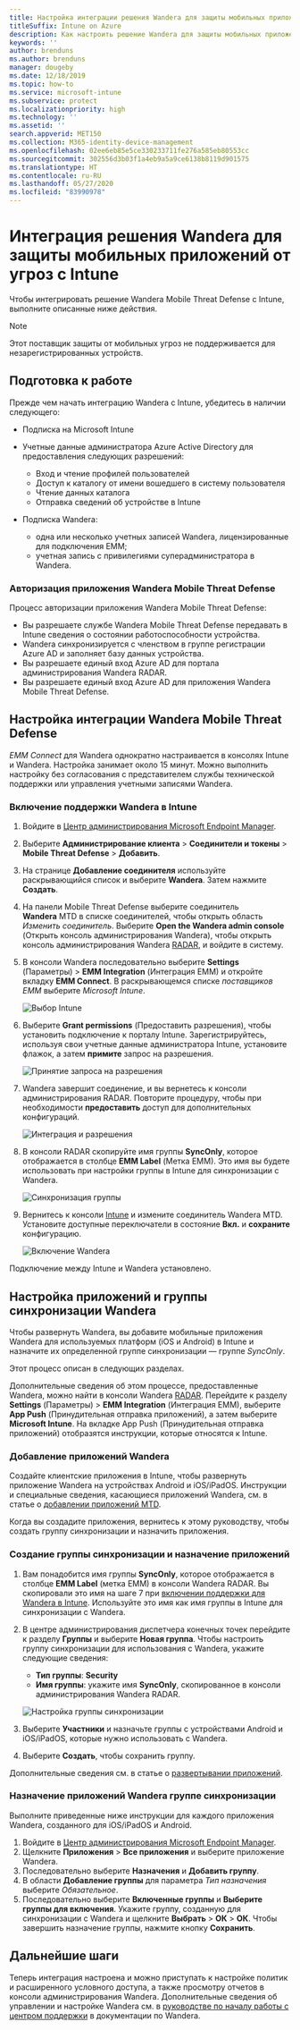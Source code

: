 ```yaml
---
title: Настройка интеграции решения Wandera для защиты мобильных приложений от угроз в Intune
titleSuffix: Intune on Azure
description: Как настроить решение Wandera для защиты мобильных приложений от угроз в Microsoft Intune для управления доступом к корпоративным ресурсам с мобильных устройств.
keywords: ''
author: brenduns
ms.author: brenduns
manager: dougeby
ms.date: 12/18/2019
ms.topic: how-to
ms.service: microsoft-intune
ms.subservice: protect
ms.localizationpriority: high
ms.technology: ''
ms.assetid: ''
search.appverid: MET150
ms.collection: M365-identity-device-management
ms.openlocfilehash: 02ee6eb85e5ce330233711fe276a585eb80553cc
ms.sourcegitcommit: 302556d3b03f1a4eb9a5a9ce6138b8119d901575
ms.translationtype: HT
ms.contentlocale: ru-RU
ms.lasthandoff: 05/27/2020
ms.locfileid: "83990978"
---
```

# <a name="integrate-wandera-mobile-threat-protection-with-intune"></a>Интеграция решения Wandera для защиты мобильных приложений от угроз с Intune  

Чтобы интегрировать решение Wandera Mobile Threat Defense с Intune, выполните описанные ниже действия.  

> [!NOTE]
> Этот поставщик защиты от мобильных угроз не поддерживается для незарегистрированных устройств.

## <a name="before-you-begin"></a>Подготовка к работе  

Прежде чем начать интеграцию Wandera с Intune, убедитесь в наличии следующего:
- Подписка на Microsoft Intune  
- Учетные данные администратора Azure Active Directory для предоставления следующих разрешений:  
  - Вход и чтение профилей пользователей  
  - Доступ к каталогу от имени вошедшего в систему пользователя  
  - Чтение данных каталога  
  - Отправка сведений об устройстве в Intune  

- Подписка Wandera:
  - одна или несколько учетных записей Wandera, лицензированные для подключения EMM;  
  - учетная запись с привилегиями суперадминистратора в Wandera.  
 
### <a name="wandera-mobile-threat-defense-app-authorization"></a>Авторизация приложения Wandera Mobile Threat Defense  

Процесс авторизации приложения Wandera Mobile Threat Defense:  
- Вы разрешаете службе Wandera Mobile Threat Defense передавать в Intune сведения о состоянии работоспособности устройства.  
- Wandera синхронизируется с членством в группе регистрации Azure AD и заполняет базу данных устройства.  
- Вы разрешаете единый вход Azure AD для портала администрирования Wandera RADAR.  
- Вы разрешаете единый вход Azure AD для приложения Wandera Mobile Threat Defense.  


## <a name="set-up-wandera-mobile-threat-defense-integration"></a>Настройка интеграции Wandera Mobile Threat Defense  
*EMM Connect* для Wandera однократно настраивается в консолях Intune и Wandera. Настройка занимает около 15 минут. Можно выполнить настройку без согласования с представителем службы технической поддержки или управления учетными записями Wandera.  

### <a name="enable-support-for-wandera-in-intune"></a>Включение поддержки Wandera в Intune

1. Войдите в [Центр администрирования Microsoft Endpoint Manager](https://go.microsoft.com/fwlink/?linkid=2109431).
2. Выберите **Администрирование клиента** > **Соединители и токены** > **Mobile Threat Defense** > **Добавить**.
3. На странице **Добавление соединителя** используйте раскрывающийся список и выберите **Wandera**. Затем нажмите **Создать**.  
4. На панели Mobile Threat Defense выберите соединитель **Wandera** MTD в списке соединителей, чтобы открыть область *Изменить соединитель*. Выберите **Open the Wandera admin console** (Открыть консоль администрирования Wandera), чтобы открыть консоль администрирования Wandera [RADAR](https://radar.wandera.com/login), и войдите в систему. 
5. В консоли Wandera последовательно выберите **Settings** (Параметры) > **EMM Integration** (Интеграция EMM) и откройте вкладку **EMM Connect**. В раскрывающемся списке *поставщиков EMM* выберите *Microsoft Intune*.

   ![Выбор Intune](./media/wandera-mtd-connector-integration/set-up-intune-in-radar.png)

6. Выберите **Grant permissions** (Предоставить разрешения), чтобы установить подключение к порталу Intune. Зарегистрируйтесь, используя свои учетные данные администратора Intune, установите флажок, а затем **примите** запрос на разрешения.  

   ![Принятие запроса на разрешения](./media/wandera-mtd-connector-integration/permissions.png) 

7. Wandera завершит соединение, и вы вернетесь к консоли администрирования RADAR. Повторите процедуру, чтобы при необходимости **предоставить** доступ для дополнительных конфигураций.  

   ![Интеграция и разрешения](./media/wandera-mtd-connector-integration/integrations-and-permissions.png) 

8. В консоли RADAR скопируйте имя группы **SyncOnly**, которое отображается в столбце **EMM Label** (Метка EMM). Это имя вы будете использовать при настройки группы в Intune для синхронизации с Wandera.

   ![Синхронизация группы](./media/wandera-mtd-connector-integration/sync-group-name.png) 

9. Вернитесь к консоли [Intune](https://go.microsoft.com/fwlink/?linkid=2090973) и измените соединитель Wandera MTD. Установите доступные переключатели в состояние **Вкл.** и **сохраните** конфигурацию.  

   ![Включение Wandera](./media/wandera-mtd-connector-integration/enable-wandera.png) 

Подключение между Intune и Wandera установлено.  

## <a name="configure-the-wandera-applications-and-synchronization-group"></a>Настройка приложений и группы синхронизации Wandera  
Чтобы развернуть Wandera, вы добавите мобильные приложения Wandera для используемых платформ (iOS и Android) в Intune и назначите их определенной группе синхронизации — группе *SyncOnly*. 

Этот процесс описан в следующих разделах.

Дополнительные сведения об этом процессе, предоставленные Wandera, можно найти в консоли Wandera [RADAR](https://radar.wandera.com/login). Перейдите к разделу **Settings** (Параметры) > **EMM Integration** (Интеграция EMM), выберите **App Push** (Принудительная отправка приложений), а затем выберите **Microsoft Intune**. На вкладке App Push (Принудительная отправка приложений) отобразятся инструкции, которые относятся к Intune.  

### <a name="add-the-wandera-apps"></a>Добавление приложений Wandera  
Создайте клиентские приложения в Intune, чтобы развернуть приложение Wandera на устройствах Android и iOS/iPadOS. Инструкции и специальные сведения, касающиеся приложений Wandera, см. в статье о [добавлении приложений MTD](mtd-apps-ios-app-configuration-policy-add-assign.md).  

Когда вы создадите приложения, вернитесь к этому руководству, чтобы создать группу синхронизации и назначить приложения.

### <a name="create-the-synchronization-group-and-assign-the-apps"></a>Создание группы синхронизации и назначение приложений

1. Вам понадобится имя группы **SyncOnly**, которое отображается в столбце **EMM Label** (метка EMM) в консоли Wandera RADAR. Вы скопировали это имя на шаге 7 при [включении поддержки для Wandera в Intune](#enable-support-for-wandera-in-intune). Используйте это имя как имя группы в Intune для синхронизации с Wandera.  

2. В центре администрирования диспетчера конечных точек перейдите к разделу **Группы** и выберите **Новая группа**. Чтобы настроить группу синхронизации для использования с Wandera, укажите следующие сведения:
   - **Тип группы**: **Security**
   - **Имя группы**: укажите имя **SyncOnly**, скопированное в консоли администрирования Wandera RADAR.

   ![Настройка группы синхронизации](./media/wandera-mtd-connector-integration/configure-sync-group.png)

3. Выберите **Участники** и назначьте группы с устройствами Android и iOS/iPadOS, которые нужно использовать с Wandera.

4. Выберите **Создать**, чтобы сохранить группу.

Дополнительные сведения см. в статье о [развертывании приложений](../apps/apps-deploy.md).

### <a name="assign-the-wandera-apps-to-the-synchronization-group"></a>Назначение приложений Wandera группе синхронизации  
Выполните приведенные ниже инструкции для каждого приложения Wandera, созданного для iOS/iPadOS и Android.

1. Войдите в [Центр администрирования Microsoft Endpoint Manager](https://go.microsoft.com/fwlink/?linkid=2109431).
2. Щелкните **Приложения** > **Все приложения** и выберите приложение Wandera.
3. Последовательно выберите **Назначения** и **Добавить группу**.  
4. В области **Добавление группы** для параметра *Тип назначения* выберите *Обязательное*.
5. Последовательно выберите **Включенные группы** и **Выберите группы для включения**. Укажите группу, созданную для синхронизации с Wandera и щелкните **Выбрать** > **ОК** > **ОК**. Чтобы завершить назначение группы, нажмите кнопку **Сохранить**. 

## <a name="next-steps"></a>Дальнейшие шаги  
Теперь интеграция настроена и можно приступать к настройке политик и расширенного условного доступа, а также просмотру отчетов в консоли администрирования Wandera. Дополнительные сведения об управлении и настройке Wandera см. в [руководстве по началу работы с центром поддержки](https://radar.wandera.com/?return_to=https://wandera.force.com/Customer/s/getting-started) в документации по Wandera. 
